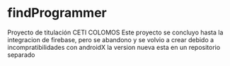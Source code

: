 # findProgrammer
Proyecto de titulación CETI COLOMOS
Este proyecto se concluyo hasta la integracion de firebase, pero se abandono y se volvio a crear debido a incompratibilidades con androidX la version nueva esta en un repositorio separado
